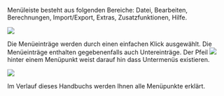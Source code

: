 Menüleiste besteht aus folgenden Bereiche: Datei, Bearbeiten, Berechnungen, Import/Export, Extras, Zusatzfunktionen, Hilfe. 

![](http://xpecto.github.io/docs/img/img_1430830864370.png)

Die Menüeinträge werden durch einen einfachen Klick ausgewählt. Die Menüeinträge enthalten gegebenenfalls auch Untereinträge. Der Pfeil ![](http://xpecto.github.io/docs/img/img_1430311875340.png) hinter einem Menüpunkt weist darauf hin dass Untermenüs existieren.

![](http://xpecto.github.io/docs/img/img_1437998669433.png)

Im Verlauf dieses Handbuchs werden Ihnen alle Menüpunkte erklärt.